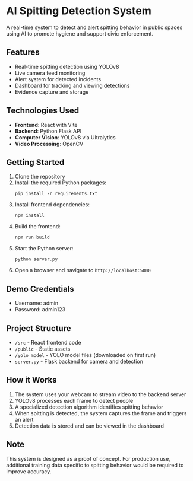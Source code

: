 # AI Spitting Detection System

A real-time system to detect and alert spitting behavior in public spaces using AI to promote hygiene and support civic enforcement.

## Features

- Real-time spitting detection using YOLOv8
- Live camera feed monitoring
- Alert system for detected incidents
- Dashboard for tracking and viewing detections
- Evidence capture and storage

## Technologies Used

- **Frontend**: React with Vite
- **Backend**: Python Flask API
- **Computer Vision**: YOLOv8 via Ultralytics
- **Video Processing**: OpenCV

## Getting Started

1. Clone the repository
2. Install the required Python packages:
   ```
   pip install -r requirements.txt
   ```
3. Install frontend dependencies:
   ```
   npm install
   ```
4. Build the frontend:
   ```
   npm run build
   ```
5. Start the Python server:
   ```
   python server.py
   ```
6. Open a browser and navigate to `http://localhost:5000`

## Demo Credentials

- Username: admin
- Password: admin123

## Project Structure

- `/src` - React frontend code
- `/public` - Static assets
- `/yolo_model` - YOLO model files (downloaded on first run)
- `server.py` - Flask backend for camera and detection

## How it Works

1. The system uses your webcam to stream video to the backend server
2. YOLOv8 processes each frame to detect people
3. A specialized detection algorithm identifies spitting behavior
4. When spitting is detected, the system captures the frame and triggers an alert
5. Detection data is stored and can be viewed in the dashboard

## Note

This system is designed as a proof of concept. For production use, additional training data specific to spitting behavior would be required to improve accuracy.
